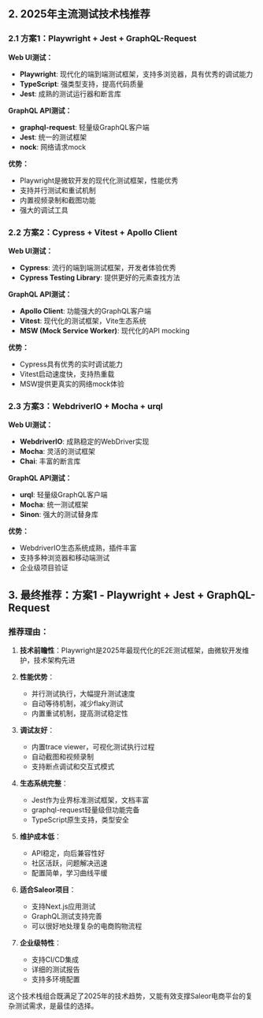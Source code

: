 ## 2. 2025年主流测试技术栈推荐

### 2.1 方案1：Playwright + Jest + GraphQL-Request
**Web UI测试：**
- **Playwright**: 现代化的端到端测试框架，支持多浏览器，具有优秀的调试能力
- **TypeScript**: 强类型支持，提高代码质量
- **Jest**: 成熟的测试运行器和断言库

**GraphQL API测试：**
- **graphql-request**: 轻量级GraphQL客户端
- **Jest**: 统一的测试框架
- **nock**: 网络请求mock

**优势：**
- Playwright是微软开发的现代化测试框架，性能优秀
- 支持并行测试和重试机制
- 内置视频录制和截图功能
- 强大的调试工具

### 2.2 方案2：Cypress + Vitest + Apollo Client
**Web UI测试：**
- **Cypress**: 流行的端到端测试框架，开发者体验优秀
- **Cypress Testing Library**: 提供更好的元素查找方法

**GraphQL API测试：**
- **Apollo Client**: 功能强大的GraphQL客户端
- **Vitest**: 现代化的测试框架，Vite生态系统
- **MSW (Mock Service Worker)**: 现代化的API mocking

**优势：**
- Cypress具有优秀的实时调试能力
- Vitest启动速度快，支持热重载
- MSW提供更真实的网络mock体验

### 2.3 方案3：WebdriverIO + Mocha + urql
**Web UI测试：**
- **WebdriverIO**: 成熟稳定的WebDriver实现
- **Mocha**: 灵活的测试框架
- **Chai**: 丰富的断言库

**GraphQL API测试：**
- **urql**: 轻量级GraphQL客户端
- **Mocha**: 统一测试框架
- **Sinon**: 强大的测试替身库

**优势：**
- WebdriverIO生态系统成熟，插件丰富
- 支持多种浏览器和移动端测试
- 企业级项目验证


## 3. 最终推荐：方案1 - Playwright + Jest + GraphQL-Request

### 推荐理由：

1. **技术前瞻性**：Playwright是2025年最现代化的E2E测试框架，由微软开发维护，技术架构先进

2. **性能优势**：
   - 并行测试执行，大幅提升测试速度
   - 自动等待机制，减少flaky测试
   - 内置重试机制，提高测试稳定性

3. **调试友好**：
   - 内置trace viewer，可视化测试执行过程
   - 自动截图和视频录制
   - 支持断点调试和交互式模式

4. **生态系统完整**：
   - Jest作为业界标准测试框架，文档丰富
   - graphql-request轻量级但功能完备
   - TypeScript原生支持，类型安全

5. **维护成本低**：
   - API稳定，向后兼容性好
   - 社区活跃，问题解决迅速
   - 配置简单，学习曲线平缓

6. **适合Saleor项目**：
   - 支持Next.js应用测试
   - GraphQL测试支持完善
   - 可以很好地处理复杂的电商购物流程

7. **企业级特性**：
   - 支持CI/CD集成
   - 详细的测试报告
   - 支持多环境配置

这个技术栈组合既满足了2025年的技术趋势，又能有效支撑Saleor电商平台的复杂测试需求，是最佳的选择。